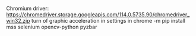 Chromium driver:
https://chromedriver.storage.googleapis.com/114.0.5735.90/chromedriver_win32.zip
turn of graphic acceleration in settings in chrome
-m pip install mss selenium opencv-python pyzbar
